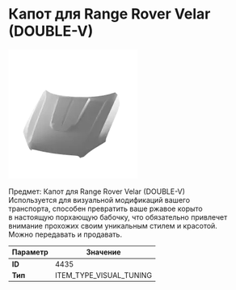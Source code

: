 # Капот для Range Rover Velar (DOUBLE-V)

![Item Image](../img/4435.webp?raw=true)

Предмет: Капот для Range Rover Velar (DOUBLE-V)<br>Используется для визуальной модификаций вашего<br>транспорта, способен превратить ваше ржавое корыто<br>в настоящую порхающую бабочку, что обязательно привлечет<br>внимание прохожих своим уникальным стилем и красотой.<br>Можно передавать и продавать.


| Параметр | Значение |
|----------|----------|
| **ID** | 4435 |
| **Тип** | ITEM_TYPE_VISUAL_TUNING |

